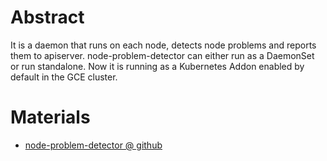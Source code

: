 # Abstract

 It is a daemon that runs on each node, detects node problems and reports them to apiserver. node-problem-detector can either run as a DaemonSet or run standalone. Now it is running as a Kubernetes Addon enabled by default in the GCE cluster.

# Materials

* [node-problem-detector @ github](https://github.com/kubernetes/node-problem-detector)

